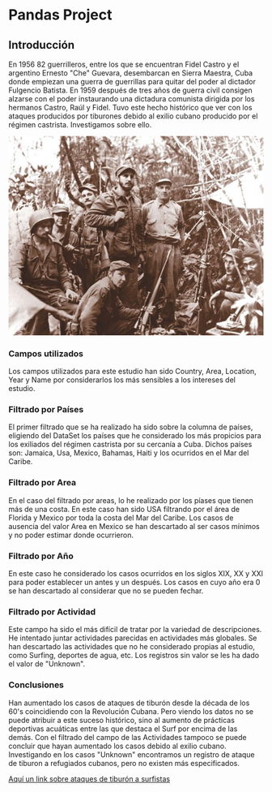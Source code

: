 # Pandas Project
## Introducción
En 1956 82 guerrilleros, entre los que se encuentran Fidel Castro y el argentino Ernesto "Che" Guevara, desembarcan en Sierra Maestra, Cuba donde empiezan una guerra de guerrillas para quitar del poder al dictador Fulgencio Batista. En 1959 después de tres años de guerra civil consigen alzarse con el poder instaurando una dictadura comunista dirigida por los hermanos Castro, Raúl y Fidel. Tuvo este hecho histórico que ver con los ataques producidos por tiburones debido al exilio cubano producido por el régimen castrista. Investigamos sobre ello.

  ![Guerrilleros Cubanos](/Imagenes/RevolucionCubana.jpg)

### Campos utilizados
Los campos utilizados para este estudio han sido Country, Area, Location, Year y Name por considerarlos los más sensibles a los intereses del estudio.

### Filtrado por Países
El primer filtrado que se ha realizado ha sido sobre la columna de países, eligiendo del DataSet los países que he considerado los más propicios para los exiliados del régimen castrista por su cercanía a Cuba. Dichos países son: Jamaica, Usa, Mexico, Bahamas, Haiti y los ocurridos en el Mar del Caribe.

### Filtrado por Area
En el caso del filtrado por areas, lo he realizado por los píases que tienen más de una costa. En este caso han sido USA filtrando por el área de Florida y Mexico por toda la costa del Mar del Caribe. Los casos de ausencia del valor Area en Mexico se han descartado al ser casos mínimos y no poder estimar donde ocurrieron.

 ### Filtrado por Año
En este caso he considerado los casos ocurridos en los siglos XIX, XX y XXI para poder establecer un antes y un después. Los casos en cuyo año era 0 se han descartado al considerar que no se pueden fechar.

### Filtrado por Actividad 
Este campo ha sido el más difícil de tratar por la variedad de descripciones. He intentado juntar actividades parecidas en actividades más globales. Se han descartado las actividades que no he considerado propias al estudio, como Surfing, deportes de agua, etc. Los registros sin valor se les ha dado el valor de "Unknown".

### Conclusiones
Han aumentado los casos de ataques de tiburón desde la década de los 60's coincidiendo con la Revolución Cubana. Pero viendo los datos no se puede atribuir a este suceso histórico, sino al aumento de prácticas deportivas acuáticas entre las que destaca el Surf por encima de las demás. Con el filtrado del campo de las Actividades tampoco se puede concluir que hayan aumentado los casos debido al exilio cubano. Investigando en los casos "Unknown" encontramos un registro de ataque de tiburon a refugiados cubanos, pero no existen más especificados.

[Aquí un link sobre ataques de tiburón a surfistas](https://www.surferrule.com/ataque-tiburon-surfista/)
